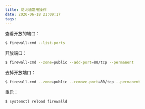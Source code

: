 ```yaml
---
title: 防火墙常用操作
date: 2020-06-18 21:09:17
tags:
---
```


查看开放的端口：

```bash
$ firewall-cmd --list-ports
```

开放端口：

````bash
$ firewall-cmd --zone=public --add-port=80/tcp --permanent
````

去掉开放端口：

```bash
$ firewall-cmd --zone=public --remove-port=80/tcp --permanent
```



重启：

```bash
$ systemctl reload firewalld
```

